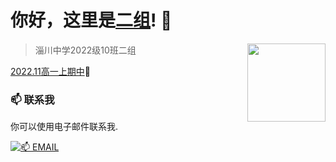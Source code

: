 # 你好，这里是[二组](https://2z.cyming.top)! 👋

<img width="125" align="right" src="https://img.cyming.top/file/dc6bec7675d1dd05b5a09.png" /> 
  
 > 淄川中学2022级10班二组

[2022.11高一上期中](2022.11高一上期中)🤖
  
 ### 📫 联系我 
  
 你可以使用电子邮件联系我. 
  
 [![📫 EMAIL](https://img.shields.io/badge/📫%20EMAIL-c@cyming.top-%2357728B?style=for-the-badge)](mailto:c@cyming.top)
